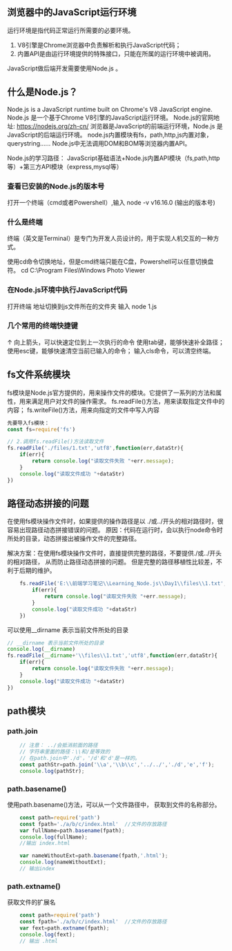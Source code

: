 ## 浏览器中的JavaScript运行环境
运行环境是指代码正常运行所需要的必要环境。
1. V8引擎是Chrome浏览器中负责解析和执行JavaScript代码；
2. 内置API是由运行环境提供的特殊接口，只能在所属的运行环境中被调用。

JavaScript做后端开发需要使用Node.js 。

## 什么是Node.js？
Node.js is a JavaScript runtime built on Chrome's V8 JavaScript engine.
Node.js 是一个基于Chrome V8引擎的JavaScript运行环境。
Node.js的官网地址: https://nodejs.org/zh-cn/
浏览器是JavaScript的前端运行环境，Node.js 是JavaScript的后端运行环境。
node.js内置模块有fs，path,http,js内置对象，querystring......
Node.js中无法调用DOM和BOM等浏览器内置API。

Node.js的学习路径：
JavaScript基础语法+Node.js内置API模块（fs,path,http等）+第三方API模块（express,mysql等）

### 查看已安装的Node.js的版本号
打开一个终端（cmd或者Powershell）,输入  node -v
v16.16.0  (输出的版本号)

### 什么是终端
终端（英文是Terminal）是专门为开发人员设计的，用于实现人机交互的一种方式。

使用cd命令切换地址，但是cmd终端只能在C盘，Powershell可以任意切换盘符。
cd C:\Program Files\Windows Photo Viewer

### 在Node.js环境中执行JavaScript代码
打开终端
地址切换到js文件所在的文件夹
输入 node 1.js

### 几个常用的终端快捷键
↑ 向上箭头，可以快速定位到上一次执行的命令
使用tab键，能够快速补全路径；
使用esc键，能够快速清空当前已输入的命令；
输入cls命令，可以清空终端。

## fs文件系统模块
fs模块是Node.js官方提供的，用来操作文件的模块。它提供了一系列的方法和属性，用来满足用户对文件的操作需求。
fs.readFile()方法，用来读取指定文件中的内容；
fs.writeFile()方法，用来向指定的文件中写入内容
```js
先要导入fs模块：
const fs=require('fs')

// 2.调用fs.readFile()方法读取文件
fs.readFile('./files/1.txt','utf8',function(err,dataStr){
    if(err){
        return console.log("读取文件失败 "+err.message);
    }
    console.log("读取文件成功 "+dataStr)
})
```

## 路径动态拼接的问题
在使用fs模块操作文件时，如果提供的操作路径是以 ./或../开头的相对路径时，很容易出现路径动态拼接错误的问题。
原因：代码在运行时，会以执行node命令时所处的目录，动态拼接出被操作文件的完整路径。

解决方案：在使用fs模块操作文件时，直接提供完整的路径，不要提供./或../开头的相对路径，
从而防止路径动态拼接的问题。
但是完整的路径移植性比较差，不利于后期的维护。
```js
    fs.readFile('E:\\前端学习笔记\\Learning_Node.js\\Day1\\files\\1.txt','utf8',function(err,dataStr){
        if(err){
            return console.log("读取文件失败 "+err.message);
        }
        console.log("读取文件成功 "+dataStr)
    })
```

可以使用__dirname 表示当前文件所处的目录
```js
// __dirname 表示当前文件所处的目录
console.log(__dirname)
fs.readFile(__dirname+'\\files\\1.txt','utf8',function(err,dataStr){
    if(err){
        return console.log("读取文件失败 "+err.message);
    }
    console.log("读取文件成功 "+dataStr)
})

```

## path模块
### path.join
```js
    // 注意： ../会抵消前面的路径
    // 字符串里面的路径：\\和/是等效的
    // 在path.join中'./d'，'/d'和'd'是一样的。
    const pathStr=path.join('\\a','\\b\\c','../../','./d','e','f');
    console.log(pathStr);
```

### path.basename()
使用path.basename()方法，可以从一个文件路径中，
获取到文件的名称部分。
```js
    const path=require('path')
    const fpath='./a/b/c/index.html'  //文件的存放路径
    var fullName=path.basename(fpath);
    console.log(fullName);
    //输出 index.html

    var nameWithoutExt=path.basename(fpath,'.html');
    console.log(nameWithoutExt);
    // 输出index
```

### path.extname()
获取文件的扩展名
```js
    const path=require('path')
    const fpath='./a/b/c/index.html'  //文件的存放路径
    var fext=path.extname(fpath);
    console.log(fext);
    // 输出 .html
```
